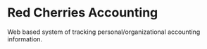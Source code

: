 Red Cherries Accounting
=======================

Web based system of tracking personal/organizational accounting information.
